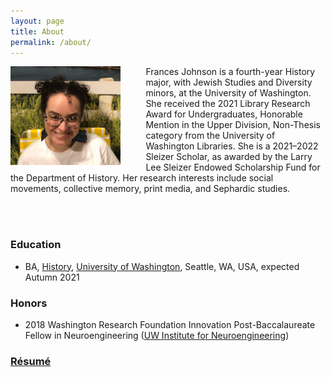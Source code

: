 ```yaml
---
layout: page
title: About
permalink: /about/
---
```


<div><img src="https://github.com/francesnjohnson/francesnjohnson.github.io/raw/master/imgs/profile.jpg" align="left" alt="AJ Photo" width="35%" style="margin: 0px 40px 0px 0px;"/><p>Frances Johnson is a fourth-year History major, with Jewish Studies and Diversity minors, at the University of Washington. She received the 2021 Library Research Award for Undergraduates, Honorable Mention in the Upper Division, Non-Thesis category from the University of Washington Libraries. She is a 2021–2022 Sleizer Scholar, as awarded by the Larry Lee Sleizer Endowed Scholarship Fund for the Department of History. Her research interests include social movements, collective memory, print media, and Sephardic studies.</p><br><br></div>

### Education
* BA, <a href="https://history.washington.edu">History</a>, <a href="https://www.washington.edu">University of Washington</a>, Seattle, WA, USA, expected Autumn 2021

### Honors
* 2018 Washington Research Foundation Innovation Post-Baccalaureate Fellow in Neuroengineering ([UW Institute for Neuroengineering](http://uwin.washington.edu/students/post-bacs/current/))

### [Résumé](https://aidanjohnson.github.io/johnsonaidan_resume/johnsonaidan_resume.pdf)
